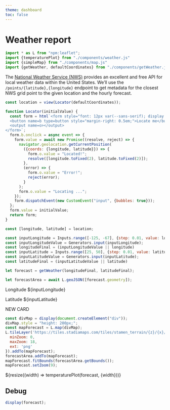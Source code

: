 ```yaml
---
theme: dashboard
toc: false
---
```


# Weather report

```js
import * as L from "npm:leaflet";
import {temperaturePlot} from "./components/weather.js"
import {simpleMap} from "./components/map.js"
import {getWeather, defaultCoordinates} from "./components/getWeather.js"
```

The [National Weather Service (NWS)](https://www.weather.gov/documentation/services-web-api) provides an excellent and free API for local weather data within the United States. We’ll use the `/points/{latitude},{longitude}` endpoint to get metadata for the closest NWS grid point to the given location and the hourly forecast.

```js
const location = view(Locator(defaultCoordinates));
```

```js
function Locator(initialValue) {
  const form = html`<form style="font: 12px var(--sans-serif); display: flex; height: 33px; align-items: center;">
  <button name=b type=button style="margin-right: 0.5em;">Locate me</button>
  <output name=o></output>
</form>`;
  form.b.onclick = async event => {
    form.value = await new Promise((resolve, reject) => {
      navigator.geolocation.getCurrentPosition(
        ({coords: {longitude, latitude}}) => {
          form.o.value = "Located!";
          resolve([longitude.toFixed(2), latitude.toFixed(2)]);
        },
        (error) => {
          form.o.value = "Error!";
          reject(error);
        }
      );
      form.o.value = "Locating ...";
    });
    form.dispatchEvent(new CustomEvent("input", {bubbles: true}));
  };
  form.value = initialValue;
  return form;
}
```

```js
const [longitude, latitude] = location;
```

```js
const inputLongitude = Inputs.range([-125, -67], {step: 0.01, value: longitude, placeholder: "-180 to 180"});
const inputLongitudeValue = Generators.input(inputLongitude);
const longitudeFinal = (inputLongitudeValue || longitude)
const inputLatitude = Inputs.range([25, 50], {step: 0.01, value: latitude, placeholder: "-180 to 180"});
const inputLatitudeValue = Generators.input(inputLatitude);
const latitudeFinal = (inputLatitudeValue || latitude)
```

```js
let forecast = getWeather(longitudeFinal, latitudeFinal);
```

```js
let forecastArea = await L.geoJSON([forecast.geometry]);
```

<div class="grid grid-cols-2">
  <div class="card">
    <p>Longitude ${inputLongitude}</p>
    <p>Latitude ${inputLatitude}</p>
  </div>
  <div class="card">
    <p>NEW CARD</p>
  </div>
</div>

```js
const divMap = display(document.createElement("div"));
divMap.style = "height: 200px;";
const mapForecast = L.map(divMap);
L.tileLayer('https://tiles.stadiamaps.com/tiles/stamen_terrain/{z}/{x}/{y}{r}.{ext}', {
  minZoom: 0,
  maxZoom: 18,
  ext: 'png'
}).addTo(mapForecast);
forecastArea.addTo(mapForecast);
mapForecast.fitBounds(forecastArea.getBounds());
mapForecast.setZoom(9);
```

<div class="grid grid-cols-1">
  <div class="card">${resize((width) => temperaturePlot(forecast, {width}))}</div>
</div>

## Debug

```js echo
display(forecast);
```
